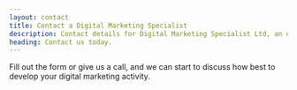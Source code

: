 ```yaml
---
layout: contact
title: Contact a Digital Marketing Specialist
description: Contact details for Digital Marketing Specialist Ltd, an online marketing consultant. Contact us using an online form, or via email, telephone or post.
heading: Contact us today.
---
```


Fill out the form or give us a call, and we can start to discuss how best to develop your digital marketing activity.